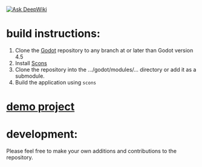 [![Ask DeepWiki](https://deepwiki.com/badge.svg)](https://deepwiki.com/callmefloof/godot-turbo)
# build instructions:

1. Clone the [Godot](https://github.com/godotengine/godot) repository to any branch at or later than Godot version 4.5
2. Install [Scons](https://www.scons.org/)
3. Clone the repository into the .../godot/modules/... directory or add it as a submodule.
4. Build the application using `scons` 


# [demo project](https://github.com/callmefloof/godot_turbo_demo_projects)


# development:
Please feel free to make your own additions and contributions to the repository.

